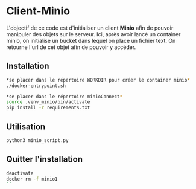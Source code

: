 # Client-Minio

L'objectif de ce code est d'initialiser un client **Minio** afin de pouvoir manipuler des objets sur le serveur.
Ici, après avoir lancé un container minio, on initialise un bucket dans lequel on place un fichier text. On retourne l'url de cet objet afin de pouvoir y accéder.

## Installation
``` bash
*se placer dans le répertoire WORKDIR pour créer le container minio*
./docker-entrypoint.sh

*se placer dans le répertoire minioConnect*
source .venv_minio/bin/activate
pip install -r requirements.txt
```

## Utilisation
```python
python3 minio_script.py
```

## Quitter l'installation
```bash
deactivate
docker rm -f minio1
``
